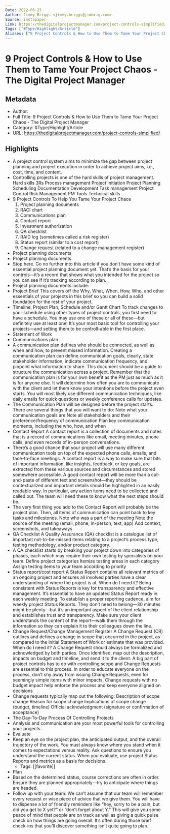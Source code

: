 ```yaml
---
Date: 2022-06-25
Author: Jimmy Briggs <jimmy.briggs@jimbrig.com>
Source: instapaper
Link: https://thedigitalprojectmanager.com/project-controls-simplified/
Tags: ["#Type/Highlight/Article"]
Aliases: ["9 Project Controls & How to Use Them to Tame Your Project Chaos - The Digital Project Manager", "9 Project Controls & How to Use Them to Tame Your Project Chaos - The Digital Project Manager"]
---
```

# 9 Project Controls & How to Use Them to Tame Your Project Chaos - The Digital Project Manager

## Metadata
- Author: 
- Full Title: 9 Project Controls & How to Use Them to Tame Your Project Chaos - The Digital Project Manager
- Category: #Type/Highlight/Article
- URL: https://thedigitalprojectmanager.com/project-controls-simplified/

## Highlights
- A project control system aims to minimize the gap between project planning and project execution in order to achieve project aims, i.e., cost, time, and content.
- Controlling projects is one of the hard skills of project management.
  Hard skills
  3Rs
  Process management
  Project Initiation
  Project Planning
  Scheduling
  Documentation Development
  Task management
  Project Control
  Risk Management
  PM Tools
  Technical skills
- 9 Project Controls To Help You Tame Your Project Chaos
  1. Project planning documents
  2. RACI chart
  3. Communications plan
  4. Contact report
  5. Investment authorization
  6. QA checklist
  7. RAID log (sometimes called a risk register)
  8. Status report (similar to a cost report)
  9. Change request (related to a change management register)
- Project planning documents
- Project planning documents
- Stop here. Go no further into this article if you don’t have some kind of essential project planning document yet. That’s the basis for your controls—it’s a record that shows what you intended for the project so you can see if it’s tracking according to plan.
- Project planning documents include:
- Project Brief
  This covers off the Why, What, When, How, Who, and other essentials of your projects in this brief so you can build a solid foundation for the rest of your project.
- Timeline, Project Plan, Schedule and/or Gantt Chart
  To track changes to your schedule using other types of project controls, you first need to have a schedule.
  You may use one of these or all of these—but definitely use at least one! It’s your most basic tool for controlling your projects—and setting them to be controll-able in the first place.
- Statement of Work
- Communications plan
- A communication plan defines who should be connected, as well as when and how, to prevent missed information. Creating a communication plan can define communication goals, clearly, state stakeholder information, indicate communication frequency, and pinpoint what information to share. This document should be a guide to structure the communication across a project.
  Remember that the communication plan is for your own benefit as the PM just as much as it is for anyone else. It will determine how often you are to communicate with the client and let them know your intentions before the project even starts. You will most likely use different communication techniques, like daily emails for quick questions or weekly conference calls for updates.
- The Communication Plan will be designed before the project starts. There are several things that you will want to do:
  Note what your communication goals are
  Note all stakeholders and their preference/frequency of communication
  Plan key communication moments, including the who, how, and when
- Contact Report
  A contact report is a collection of documents and notes that is a record of communications like email, meeting minutes, phone calls, and even records of in-person conversations.
- There’s a good chance that your project will use many different communication tools on top of the expected phone calls, emails, and face-to-face meetings. A contact report is a way to make sure that bits of important information, like insights, feedback, or key goals, are extracted from these various sources and circumstances and stored somewhere accessible.
  A good contact report will be more than a cut-and-paste of different text and screenshot—they should be contextualized and important details should be highlighted in an easily readable way. In particular, any action items need to be collected and called out. The team will need these to know what the next steps should be.
- The very first thing you add to the Contact Report will probably be the project plan. Then, all items of communication can point back to key tasks and milestones.
  Note who was a part of the meeting
  Note the source of the meeting (email, phone, in-person, text, app)
  Add context, screenshots, and takeaways
- QA Checklist
  A Quality Assurance (QA) checklist is a catalogue list of important not-to-be-missed items relating to a project’s process type, testing methodology, and/or product category.
- A QA checklist starts by breaking your project down into categories of phases, each which may require their own testing by specialists on your team.
  Define project categories
  Itemize testing areas in each category
  Assign testing items to your team according to priority
- Status report/cost report
  A Status Report contains all relevant metrics of an ongoing project and ensures all involved parties have a clear understanding of where the project is at.
  When do I need it?
  Being consistent with Status Reports is key for transparency and effective management. It’s essential to have an updated Status Report ready in each weekly meeting.
  To establish a proper reporting cadence, aim for weekly project Status Reports. They don’t need to belong—30 minutes might be plenty—but it’s an important aspect of the client relationship and establishes trust and transparency. Make sure your client understands the content of the report—walk them through the information so they can explain it to their colleagues down the line.
- Change Request/Change Management Register
  A Change Request (CR) outlines and defines a change in scope that occurred in the project, as compared to the initial Statement of Work or estimate that was provided.
  When do I need it?
  A Change Request should always be formalized and acknowledged by both parties. Once identified, map out the description, impacts on budget and timeline, and send it to the client.
  A big part of project controls has to do with controlling scope and Change Requests are essential to this process. In order to educate everyone on the process, don’t shy away from issuing Change Requests, even for seemingly simple items with minor impacts. Change requests with no budget impact help enforce the process and keep everyone aligned on decisions
- Change requests typically map out the following:
  Description of scope change
  Reason for scope change
  Implications of scope change (budget, timeline)
  Official acknowledgment (signature or confirmation of acceptance)
- The Day-To-Day Process Of Controlling Projects
- Analysis and communication are your most powerful tools for controlling your projects.
- Evaluate
- Keep an eye on the project plan, the anticipated output, and the overall trajectory of the work. You must always know where you stand when it comes to expectations versus reality. Ask questions to ensure you understand the current status. When you evaluate, use project Status Reports and metrics as a basis for decisions.
    - Tags: [[favorite]] 
- Plan
- Based on the determined status, course corrections are often in order. Ensure they are planned appropriately—try to anticipate where things are headed.
- Follow up with your team:
  We can’t assume that our team will remember every request or wise piece of advice that we give them. You will have to dispense a lot of friendly reminders like “hey, sorry to be a pain, but did you get to X yet?” or “don’t forget about Y.” This will give you some peace of mind that people are on track as well as giving a quick pulse check on how things are going overall. It’s often during those brief check-ins that you’ll discover something isn’t quite going to plan.
